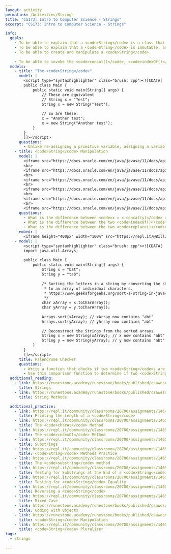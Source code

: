 ```yaml
---
layout: activity
permalink: /Activities/Strings
title: "CS173: Intro to Computer Science - Strings"
excerpt: "CS173: Intro to Computer Science - Strings"

info:
  goals: 
    - To be able to explain that a <code>String</code> is a class that stores text and provides functionality that manipulates that text.
    - To be able to explain that a <code>String</code> is immutable, and that new memory is allocated for a <code>String</code> when it is modified.
    - To be able to create and manipulate a <code>String</code>.
    
    - To be able to invoke the <code>concat()</code>, <code>indexOf()</code>, <code>substring()</code> and <code>replace()</code> methods of a <code>String</code>.
  models:
    - title: "The <code>String</code>"
      model: |
        <script type="syntaxhighlighter" class="brush: cpp"><![CDATA[
        public class Main {
            public static void main(String[] args) {
                // These are equivalent
                // String x = "Test";
                String x = new String("Test");
                
                // So are these:
                x = "Another test";
                x = new String("Another test");
            }
        }
        ]]></script> 
      questions: 
        - Unlike re-assigning a primitive variable, assigning a variable to an object creates a new object.  A <code>String</code> is a class that allocates memory for and stores text. Since String text cannot be reassigned once it is allocated (and must be re-created instead), a <code>String</code> is called an <strong>immutable</strong> object.  Why can’t a <code>String</code> be re-assigned like an <code>int</code> or <code>double</code> can?
    - title: <code>String</code> Manipulation
      model: |
        <iframe src="https://docs.oracle.com/en/java/javase/11/docs/api/java.base/java/lang/String.html#concat(java.lang.String)" width="100%" height="480" style="pointer-events:none;" scrolling="no"></iframe>
        <br>
        <iframe src="https://docs.oracle.com/en/java/javase/11/docs/api/java.base/java/lang/String.html#indexOf(int)" width="100%" height="600" style="pointer-events:none;" scrolling="no"></iframe>
        <br>
        <iframe src="https://docs.oracle.com/en/java/javase/11/docs/api/java.base/java/lang/String.html#indexOf(int,int)" width="100%" height="700" style="pointer-events:none;" scrolling="no"></iframe>
        <br>
        <iframe src="https://docs.oracle.com/en/java/javase/11/docs/api/java.base/java/lang/String.html#replace(char,char)" width="100%" height="700" style="pointer-events:none;" scrolling="no"></iframe>
        <br>
        <iframe src="https://docs.oracle.com/en/java/javase/11/docs/api/java.base/java/lang/String.html#replace(java.lang.CharSequence,java.lang.CharSequence)" width="100%" height="480" style="pointer-events:none;" scrolling="no"></iframe>
        <br>
        <iframe src="https://docs.oracle.com/en/java/javase/11/docs/api/java.base/java/lang/String.html#substring(int,int)" width="100%" height="640" style="pointer-events:none;"></iframe>
      questions: 
        - What is the difference between <code>x = x.concat(y)</code> and <code>x = x + y</code> for <code>String</code> objects <code>x</code> and <code>y</code>?
        - What is the difference between the two <code>indexOf()</code> methods given above? How do you know which version you are calling from a program?
        - What is the difference between the two <code>replace()</code> methods given above?  How do you know which version you are calling from a program?
      embed: |
        <iframe height="400px" width="100%" src="https://repl.it/@BillJr99/JavaFirstExample?lite=true" scrolling="no" frameborder="no" allowtransparency="true" allowfullscreen="true" sandbox="allow-forms allow-pointer-lock allow-popups allow-same-origin allow-scripts allow-modals"></iframe> 
    - model: |
        <script type="syntaxhighlighter" class="brush: cpp"><![CDATA[
        import java.util.Arrays;
        
        public class Main {
            public static void main(String[] args) {
                String x = "bat";
                String y = "tab";
                
                /* Sorting the letters in a string by converting the string 
                 * to an array of individual characters.
                 * https://www.geeksforgeeks.org/sort-a-string-in-java-2-different-ways/
                 */
                char xArray = x.toCharArray();
                char yArray = y.toCharArray();
                
                Arrays.sort(xArray); // xArray now contains "abt"
                Arrays.sort(yArray); // yArray now contains "abt"
                
                // Reconstruct the Strings from the sorted arrays
                String x = new String(xArray); // x now contains "abt"
                String y = new String(yArray); // y now contains "abt"
            }
        }
        ]]></script>     
      title: Palendrome Checker
      questions: 
        - Write a function that checks if two <code>String</code>s are equal, by checking them character by character.  
        - Use this comparison function to determine if two <code>String</code>s are palendromes of each other.  Two <code>String</code>s are panendromes if their sorted characters are equal to one another.
  additional_reading:
    - link: https://runestone.academy/runestone/books/published/csawesome/Unit2-Using-Objects/topic-2-6-strings.htm	
      title: Strings
    - link: https://runestone.academy/runestone/books/published/csawesome/Unit2-Using-Objects/topic-2-7-string-methods.html
      title: String Methods

  additional_practice:
    - link: https://repl.it/community/classrooms/20700/assignments/146459
      title: Printing the length of a <code>String</code>
    - link: https://repl.it/community/classrooms/20700/assignments/146544
      title: The <code>charAt</code> Method
    - link: https://repl.it/community/classrooms/20700/assignments/146534
      title: The <code>indexOf</code> Method
    - link: https://repl.it/community/classrooms/20700/assignments/146536
      title: Substrings
    - link: https://repl.it/community/classrooms/20700/assignments/146558
      title: <code>String</code> Methods Practice
    - link: https://repl.it/community/classrooms/20700/assignments/146561
      title: The <code>substring</code> method
    - link: https://repl.it/community/classrooms/20700/assignments/146555
      title: Testing for Substrings at the End of a <code>String</code>
    - link: https://repl.it/community/classrooms/20700/assignments/146553
      title: Testing for <code>String</code> Equality
    - link: https://repl.it/community/classrooms/20700/assignments/146570
      title: Reversing a <code>String</code>     
    - link: https://repl.it/community/classrooms/20700/assignments/146565
      title: Mixed Case
    - link: https://runestone.academy/runestone/books/published/csawesome/Unit2-Using-Objects/topic-2-12-practice-coding.html
      title: Coding with Objects
    - link: https://runestone.academy/runestone/books/published/csawesome/Unit4-Iteration/FRQstringScrambleA.html
      title: <code>String</code> Manipulation
    - link: https://repl.it/community/classrooms/20700/assignments/146564
      title: <code>String</code> Pluralizer
tags:
  - strings
  
---
```


